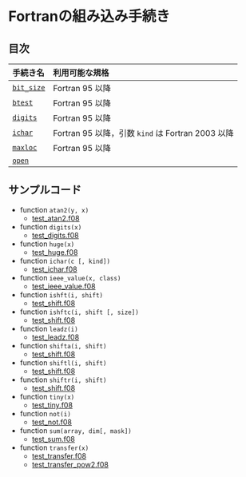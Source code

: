# Fortranの組み込み手続き #

## 目次 ##

|手続き名|利用可能な規格|
|:-|:-|
|[`bit_size`](ReadMe/bit_size.md)|Fortran 95 以降|
|[`btest`](ReadMe/btest.md)|Fortran 95 以降|
|[`digits`](ReadMe/digits.md)|Fortran 95 以降|
|[`ichar`](ReadMe/ichar.md)|Fortran 95 以降，引数 `kind` は Fortran 2003 以降|
|[`maxloc`](ReadMe/maxloc.md)|Fortran 95 以降|
|[`open`](ReadMe/open.md)|

## サンプルコード ##

- function `atan2(y, x)`
  - [test_atan2.f08](Example/test_atan2.f08)
- function `digits(x)`
  - [test_digits.f08](Example/test_digits.f08)
- function `huge(x)`
  - [test_huge.f08](Example/test_huge.f08)
- function `ichar(c [, kind])`
  - [test_ichar.f08](Example/test_ichar.f08)
- function `ieee_value(x, class)`
  - [test_ieee_value.f08](Example/test_ieee_value.f08)
- function `ishft(i, shift)`
  - [test_shift.f08](Example/test_shift.f08)
- function `ishftc(i, shift [, size])`
  - [test_shift.f08](Example/test_shift.f08)
- function `leadz(i)`
  - [test_leadz.f08](Example/test_leadz.f08)
- function `shifta(i, shift)`
  - [test_shift.f08](Example/test_shift.f08)
- function `shiftl(i, shift)`
  - [test_shift.f08](Example/test_shift.f08)
- function `shiftr(i, shift)`
  - [test_shift.f08](Example/test_shift.f08)
- function `tiny(x)`
  - [test_tiny.f08](Example/test_tiny.f08)
- function `not(i)`
  - [test_not.f08](Example/test_not.f08)
- function `sum(array, dim[, mask])`
  - [test_sum.f08](Example/test_sum.f08)
- function `transfer(x)`
  - [test_transfer.f08](Example/test_transfer.f08)
  - [test_transfer_pow2.f08](Example/test_transfer_pow2.f08)

<!-- EOF -->
